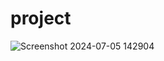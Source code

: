 # project
![Screenshot 2024-07-05 142904](https://github.com/Vishnupathi2/project/assets/145830753/2a92c561-b830-4066-9f64-9bedb92a3548)
